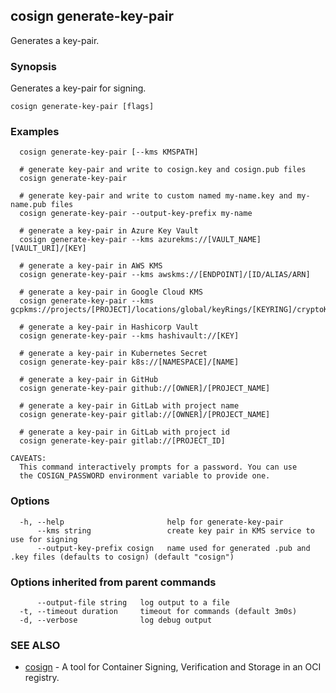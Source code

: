 ## cosign generate-key-pair

Generates a key-pair.

### Synopsis

Generates a key-pair for signing.

```
cosign generate-key-pair [flags]
```

### Examples

```
  cosign generate-key-pair [--kms KMSPATH]

  # generate key-pair and write to cosign.key and cosign.pub files
  cosign generate-key-pair

  # generate key-pair and write to custom named my-name.key and my-name.pub files
  cosign generate-key-pair --output-key-prefix my-name

  # generate a key-pair in Azure Key Vault
  cosign generate-key-pair --kms azurekms://[VAULT_NAME][VAULT_URI]/[KEY]

  # generate a key-pair in AWS KMS
  cosign generate-key-pair --kms awskms://[ENDPOINT]/[ID/ALIAS/ARN]

  # generate a key-pair in Google Cloud KMS
  cosign generate-key-pair --kms gcpkms://projects/[PROJECT]/locations/global/keyRings/[KEYRING]/cryptoKeys/[KEY]

  # generate a key-pair in Hashicorp Vault
  cosign generate-key-pair --kms hashivault://[KEY]

  # generate a key-pair in Kubernetes Secret
  cosign generate-key-pair k8s://[NAMESPACE]/[NAME]

  # generate a key-pair in GitHub
  cosign generate-key-pair github://[OWNER]/[PROJECT_NAME]

  # generate a key-pair in GitLab with project name
  cosign generate-key-pair gitlab://[OWNER]/[PROJECT_NAME]

  # generate a key-pair in GitLab with project id
  cosign generate-key-pair gitlab://[PROJECT_ID]

CAVEATS:
  This command interactively prompts for a password. You can use
  the COSIGN_PASSWORD environment variable to provide one.
```

### Options

```
  -h, --help                       help for generate-key-pair
      --kms string                 create key pair in KMS service to use for signing
      --output-key-prefix cosign   name used for generated .pub and .key files (defaults to cosign) (default "cosign")
```

### Options inherited from parent commands

```
      --output-file string   log output to a file
  -t, --timeout duration     timeout for commands (default 3m0s)
  -d, --verbose              log debug output
```

### SEE ALSO

* [cosign](cosign.md)	 - A tool for Container Signing, Verification and Storage in an OCI registry.

